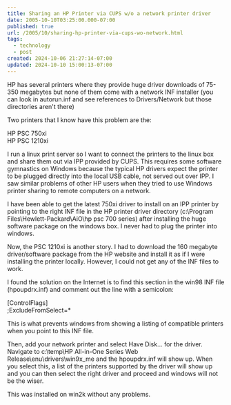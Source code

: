 ```yaml
---
title: Sharing an HP Printer via CUPS w/o a network printer driver
date: 2005-10-10T03:25:00.000-07:00
published: true
url: /2005/10/sharing-hp-printer-via-cups-wo-network.html
tags:
  - technology
  - post
created: 2024-10-06 21:27:14-07:00
updated: 2024-10-10 15:00:13-07:00
---
```


HP has several printers where they provide huge driver downloads of 75-350 megabytes but none of them come with a network INF installer (you can look in autorun.inf and see references to Drivers/Network but those directories aren't there)  
  
Two printers that I know have this problem are the:  
  
HP PSC 750xi  
HP PSC 1210xi  
  
I run a linux print server so I want to connect the printers to the linux box and share them out via IPP provided by CUPS. This requires some software gymnastics on Windows because the typical HP drivers expect the printer to be plugged directly into the local USB cable, not served out over IPP. I saw similar problems of other HP users when they tried to use Windows printer sharing to remote computers on a network.  
  
I have been able to get the latest 750xi driver to install on an IPP printer by pointing to the right INF file in the HP printer driver directory (c:\\Program Files\\Hewlett-Packard\\AiO\\hp psc 700 series) after installing the huge software package on the windows box. I never had to plug the printer into windows.  
  
Now, the PSC 1210xi is another story. I had to download the 160 megabyte driver/software package from the HP website and install it as if I were installing the printer locally. However, I could not get any of the INF files to work.  
  
I found the solution on the Internet is to find this section in the win98 INF file (hpoupdrx.inf) and comment out the line with a semicolon:  
  
\[ControlFlags\]  
;ExcludeFromSelect=\*  
  
This is what prevents windows from showing a listing of compatible printers when you point to this INF file.  
  
Then, add your network printer and select Have Disk... for the driver. Navigate to c:\\temp\\HP All-in-One Series Web Release\\enu\\drivers\\win9x\_me and the hpoupdrx.inf will show up. When you select this, a list of the printers supported by the driver will show up and you can then select the right driver and proceed and windows will not be the wiser.  
  
This was installed on win2k without any problems.